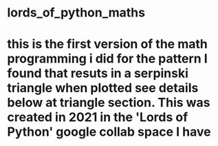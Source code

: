 # lords_of_python_maths
# this is the first version of the math programming i did for the pattern I found that resuts in a serpinski triangle when plotted see details below at triangle section. This was created in 2021 in the 'Lords of Python' google collab space I have
